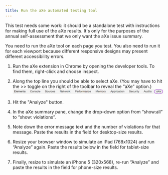 ```yaml
---
title: Run the aXe automated testing tool 
---
```


<div class="ed">This test needs some work: it should be a standalone test with instructions for making full use of the aXe results. It's only for the purposes of the annual self-assessment that we only want the aXe issue summary.</div> 


You need to run the aXe tool on each page you test. You also need to run it for each viewport because different responsive designs may present different accessibility errors.

1. Run the aXe extension in Chrome by opening the developer tools. To find them, right-click and choose inspect.

2. Along the top line you should be able to select aXe. (You may have to hit the >> toggle on the right of the toolbar to reveal the “aXe” option.)
  ![Screenshot showing location of aXe extension in Chrome](../../img/aXe-button.jpg) 
3. Hit the "Analyze" button.
4. In the aXe summary pane, change the drop-down option from “show:all” to “show: violations”.
6. Note down the error message text and the number of violations for that message. Paste the results in the field for desktop-size results.
7. Resize your browser window to simulate an iPad (768x1024) and run “Analyze” again. Paste the results below in the field for tablet-size results.
8. Finally, resize to simulate an iPhone 5 (320x568), re-run “Analyze” and paste the results in the field for phone-size results.

